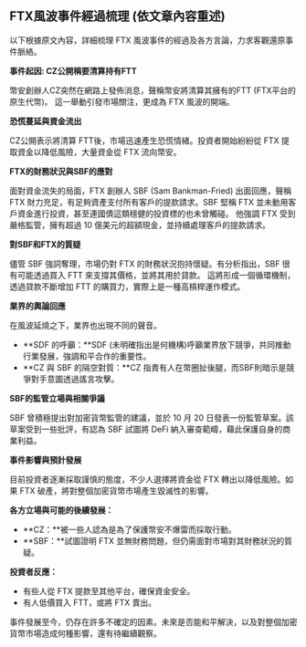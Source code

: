 ## FTX風波事件經過梳理 (依文章內容重述)

以下根據原文內容，詳細梳理 FTX 風波事件的經過及各方言論，力求客觀還原事件脈絡。

**事件起因: CZ公開稱要清算持有FTT**

幣安創辦人CZ突然在網路上發佈消息，聲稱幣安將清算其擁有的FTT (FTX平台的原生代幣)。 這一舉動引發市場關注，更成為 FTX 風波的開端。

**恐慌蔓延與資金流出**

CZ公開表示將清算 FTT後，市場迅速產生恐慌情緒。投資者開始紛紛從 FTX 提取資金以降低風險，大量資金從 FTX 流向幣安。

**FTX的財務狀況與SBF的應對**

面對資金流失的局面，FTX 創辦人 SBF (Sam Bankman-Fried) 出面回應，聲稱 FTX 財力充足，有足夠資產支付所有客戶的提款請求。SBF 堅稱 FTX 並未動用客戶資金進行投資，甚至連國債這類穩健的投資標的也未曾觸碰。 他強調 FTX 受到嚴格監管，擁有超過 10 億美元的超額現金，並持續處理客戶的提款請求。

**對SBF和FTX的質疑**

儘管 SBF 強詞奪理，市場仍對 FTX 的財務狀況抱持懷疑。有分析指出，SBF 很有可能透過買入 FTT 來支撐其價格，並將其用於貸款。 這將形成一個循環機制，透過貸款不斷增加 FTT 的購買力，實際上是一種高槓桿運作模式。

**業界的輿論回應**

在風波延燒之下，業界也出現不同的聲音。

* **SDF 的呼籲：**SDF (未明確指出是何機構)呼籲業界放下競爭，共同推動行業發展，強調和平合作的重要性。
* **CZ 與 SBF 的隔空對質：**CZ 指責有人在幣圈扯後腿，而SBF則暗示是競爭對手意圖透過謠言攻擊。

**SBF的監管立場與相關爭議**

SBF 曾積極提出對加密貨幣監管的建議，並於 10 月 20 日發表一份監管草案。該草案受到一些批評，有認為 SBF 試圖將 DeFi 納入審查範疇，藉此保護自身的商業利益。

**事件影響與預計發展**

目前投資者逐漸採取謹慎的態度，不少人選擇將資金從 FTX 轉出以降低風險。如果 FTX 破產，將對整個加密貨幣市場產生毀滅性的影響。

**各方立場與可能的後續發展：**

* **CZ：**被一些人認為是為了保護幣安不爆雷而採取行動。
* **SBF：**試圖證明 FTX 並無財務問題，但仍需面對市場對其財務狀況的質疑。

**投資者反應：**

* 有些人從 FTX 提款至其他平台，確保資金安全。
* 有人低價買入 FTT，或將 FTX 賣出。

事件發展至今，仍存在許多不確定的因素。未來是否能和平解決，以及對整個加密貨幣市場造成何種影響，還有待繼續觀察。